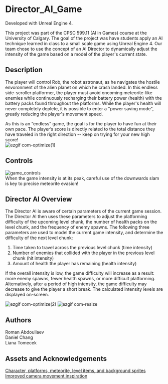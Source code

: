 # Director_AI_Game

Developed with Unreal Engine 4. 

This project was part of the CPSC 599.11 (AI in Games) course at the University of Calgary. The goal of the project was have students apply an AI technique learned in class to a small scale game using Unreal Engine 4. Our team chose to use the concept of an AI Director to dynamically adjust the intensity of the game based on a model of the player's current state.

## Description

The player will control Rob, the robot astronaut, as he navigates the hostile envoronment of the alien planet on which he crash landed. In this endless side-scroller platformer, the player must avoid oncoming meteorite-like enemies while continuously recharging their battery power (health) with the battery packs found throughout the platforms. While the player's health will never completely deplete, it is possible to enter a "power saving mode", greatly reducing the player's movement speed. 

As this is an “endless” game, the goal is for the player to have fun at their own pace. The player’s score is directly related to the total distance they have traveled in the right direction -- keep on trying for your new high score!\
![ezgif com-optimize(1)](https://github.com/raboull/Director_AI_Game/assets/60552485/2e49166e-f27e-43ec-af2f-98454a4336e6)

## Controls
![game_controls](https://github.com/raboull/Director_AI_Game/assets/60552485/18c2d19d-d8d8-4ddd-b66f-757eb6f1377b)\
When the game intensity is at its peak, careful use of the downwards slam is key to precise meteorite evasion!

## Director AI Overview
The Director AI is aware of certain parameters of the current game session. The Director AI then uses these parameters to adjust the platforming difficulty of the upcoming level chunk, the number of health packs on the level chunk, and the frequency of enemy spawns.
The following  three parameters are used to model the current game intensity, and determine the difficulty of the next level chunk:
1)  Time taken to travel across the previous level chunk (time intensity)
2)  Number of enemies that collided with the player in the previous level chunk (hit intensity)
3)  Amount of health the player has remaining (health intensity)

If the overall intensity is low, the game difficulty will increase as a result: more enemy spawns, fewer health spawns, or more difficult platforming. Alternatively, after a period of high intensity, the game difficulty may decrease to give the player a short break. The calculated intensity levels are displayed on-screen.

![ezgif com-optimize(2)](https://github.com/raboull/Director_AI_Game/assets/60552485/bcdffdfa-d0b0-4b6f-a6a0-850a7414a737)
![ezgif com-resize](https://github.com/raboull/Director_AI_Game/assets/60552485/ba1925c6-a5d8-483b-960a-c33f8746808f)





## Authors

Roman Abdoullaev\
Daniel Chang\
Liana Tomecek

## Assets and Acknowledgements
[Character, platforms, meteorite, level items, and background sprites](https://www.gameart2d.com/freebies.html)\
[Improved camera movement inspiration](https://drive.google.com/file/d/1-pvYL14P3f2tW88xg-Nhr-LfU99FTQb1/view)
